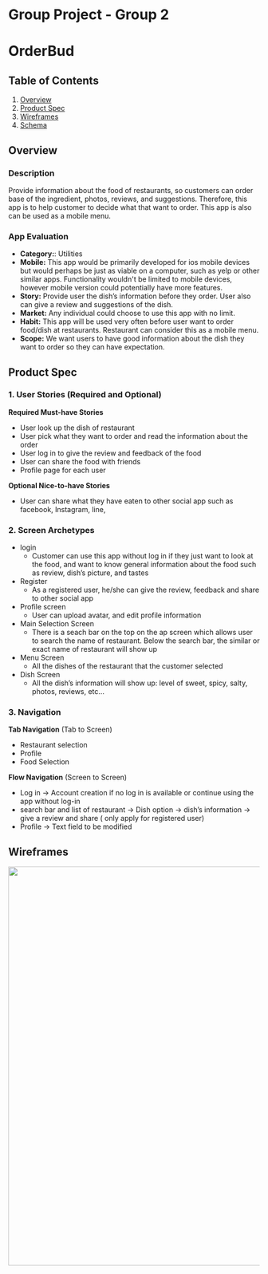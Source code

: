 Group Project - Group 2
===

# OrderBud

## Table of Contents
1. [Overview](#Overview)
1. [Product Spec](#Product-Spec)
1. [Wireframes](#Wireframes)
2. [Schema](#Schema)

## Overview
### Description
Provide information about the food of restaurants, so customers can order base of the ingredient, photos, reviews, and suggestions. Therefore, this app is to help customer to decide what that want to order.  This app is also can be used as a mobile menu. 
### App Evaluation
- **Category:**: Utilities
- **Mobile:** This app would be primarily developed for ios mobile  devices but would perhaps be just as viable on a computer, such as yelp or other similar apps. Functionality wouldn't be limited to mobile devices, however mobile version could potentially have more features.
- **Story:** Provide user the dish’s information before they order. User also can give a review and suggestions of the dish. 
- **Market:** Any individual could choose to use this app with no limit. 
- **Habit:** This app will be used very often before user want to order food/dish at restaurants. Restaurant can consider this as a mobile menu. 
- **Scope:** We want users to have good information about the dish they want to order so they can have expectation.

## Product Spec

### 1. User Stories (Required and Optional)

**Required Must-have Stories**

* User look up the dish of restaurant
* User pick what they want to order and read the information about the order
* User log in to give the review and feedback of the food
* User can share the food with friends
* Profile page for each user

**Optional Nice-to-have Stories**

* User can share what they have eaten to other social app such as facebook, Instagram, line, 

### 2. Screen Archetypes

* login
   * Customer can use this app without log in if they just want to look at the food, and want to know general information about the food such as review, dish’s picture, and tastes
* Register 
   * As a registered user, he/she can give the review, feedback and share to other social app
* Profile screen
   * User can upload avatar, and edit profile information
* Main Selection Screen
   * There is a seach bar on the top on the ap screen which allows user to search the name of restaurant. Below the search bar, the similar or exact name of restaurant will show up
* Menu Screen
   * All the dishes of the restaurant that the customer selected
* Dish Screen
   * All the dish’s information will show up: level of sweet, spicy, salty, photos, reviews, etc…


### 3. Navigation

**Tab Navigation** (Tab to Screen)

* Restaurant selection
* Profile
* Food Selection

**Flow Navigation** (Screen to Screen)

 * Log in -> Account creation if no log in is available or continue using the app without log-in
 * search bar and list of restaurant -> Dish option -> dish’s information -> give a review and share ( only apply for registered user)
 * Profile -> Text field to be modified
## Wireframes
<img src="https://i.imgur.com/5xj6erJ.png" width=800><br>
